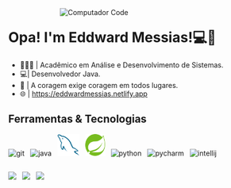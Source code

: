 <img src="https://raw.githubusercontent.com/MicaelliMedeiros/micaellimedeiros/master/image/computer-illustration.png" min-width="400px" max-width="400px" width="400px" align="right" alt="Computador Code">

# Opa! I'm Eddward Messias!💻🌵   
- 👨🏽‍🎓 | Acadêmico em Análise e Desenvolvimento de Sistemas.
- 💻| Desenvolvedor Java. 
- 🌵 | A coragem exige coragem em todos lugares.              
- 🌐 | https://eddwardmessias.netlify.app

<h2 align="left" >Ferramentas & Tecnologias</h2>
<p float="left">
<img src="https://cdn.jsdelivr.net/gh/devicons/devicon/icons/git/git-original.svg" alt="git" width="44" height="44" >&nbsp;&nbsp;
<img src="https://cdn.jsdelivr.net/gh/devicons/devicon/icons/java/java-original.svg" alt="java" width="53" height="53" >&nbsp;&nbsp;  
<img src="https://raw.githubusercontent.com/devicons/devicon/master/icons/mysql/mysql-original.svg" alt="git" width="44" height="44" >&nbsp;&nbsp;
<img src="https://raw.githubusercontent.com/devicons/devicon/master/icons/spring/spring-original.svg" alt="git" width="40" height="44" >&nbsp;&nbsp;
<img src="https://cdn.jsdelivr.net/gh/devicons/devicon/icons/python/python-original.svg" alt="python" width="50" height="50" >&nbsp;&nbsp;
<img src="https://cdn.jsdelivr.net/gh/devicons/devicon/icons/pycharm/pycharm-original-wordmark.svg" alt="pycharm" width="57" height="57" >&nbsp;&nbsp;
<img src="https://cdn.jsdelivr.net/gh/devicons/devicon/icons/intellij/intellij-original-wordmark.svg" alt="intellij" width="57" height="57" >&nbsp;&nbsp;
</p>

## 
<a href="https://www.linkedin.com/in/eddwardmessias" target="_blank"><img src="https://img.shields.io/badge/LinkedIn-0077B5?style=for-the-badge&logo=linkedin&logoColor=white" target="_blank"></a> &nbsp;
<a href = "mailto:eddward.messias@gmail.com"><img src="https://img.shields.io/badge/Gmail-D14836?style=for-the-badge&logo=gmail&logoColor=white" target="_blank"></a> &nbsp;
<a href="https://discord.com/#6263" target="_blank"><img src="https://img.shields.io/badge/Discord-7289DA?style=for-the-badge&logo=discord&logoColor=white" target="_blank"></a>
